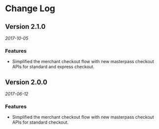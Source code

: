 # Change Log

## Version 2.1.0

_2017-10-05_

### Features
* Simplified the merchant checkout flow with new masterpass checkout APIs for standard and express checkout.


## Version 2.0.0

_2017-06-12_

### Features
* Simplified the merchant checkout flow with new masterpass checkout APIs for standard checkout.

